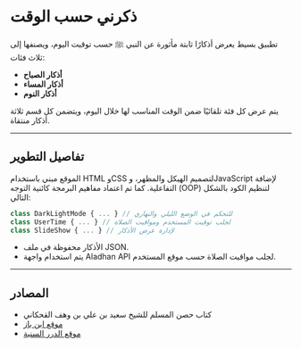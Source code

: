 # ذكرني حسب الوقت
تطبيق بسيط يعرض أذكارًا ثابتة مأثورة عن النبي ﷺ حسب توقيت اليوم، ويصنفها إلى ثلاث فئات:

- **أذكار الصباح**
- **أذكار المساء**
- **أذكار النوم**

يتم عرض كل فئة تلقائيًا ضمن الوقت المناسب لها خلال اليوم، ويتضمن كل قسم ثلاثة أذكار منتقاة.

---

## تفاصيل التطوير
الموقع مبني باستخدام HTML وCSS لتصميم الهيكل والمظهر، وJavaScript لإضافة التفاعلية. كما تم اعتماد مفاهيم البرمجة كائنية التوجه (OOP) لتنظيم الكود بالشكل التالي:

```javascript
class DarkLightMode { ... } // للتحكم في الوضع الليلي والنهاري  
class UserTime { ... } // لجلب توقيت المستخدم ومواقيت الصلاة  
class SlideShow { ... } // لإدارة عرض الأذكار  
```

* الأذكار محفوظة في ملف JSON.
* يتم استخدام واجهة Aladhan API لجلب مواقيت الصلاة حسب موقع المستخدم.

---

## المصادر
- كتاب حصن المسلم للشيخ سعيد بن علي بن وهف القحكاني
- [موقع ابن باز](https://binbaz.org.sa/)
- [موقع الدرر السنية](https://dorar.net/)